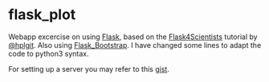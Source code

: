 # flask_plot

Webapp excercise on using [Flask](http://flask.pocoo.org/), based on the [Flask4Scientists](https://github.com/hplgit/web4sciapps) tutorial by [@hplgit](https://github.com/hplgit). Also using [Flask_Bootstrap](http://getbootstrap.com/). I have changed some lines to adapt the code to python3 syntax.

For setting up a server you may refer to this [gist](https://gist.github.com/xaratustrah/0e648a0dca74c661c1a1c78acbd5e224).
